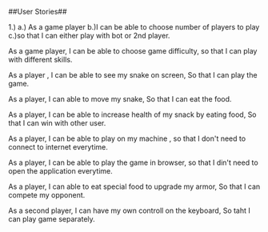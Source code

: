 ##User Stories##

1.)
a.) As a game player
b.)I can be able to choose number of players to play
c.)so that I can either play with bot or 2nd player.

As a game player,
I can be able to choose game difficulty,
so that I can play with different skills.

As a player ,
I can be able to see my snake on screen,
So that I can play the game.


As a player,
I can able to move my snake,
So that I can eat the food.

As a player,
I can be able to increase health of my snack by eating food,
So that I can win with other user.

As a player,
I can be able to play on my machine ,
so that I don't need to connect to internet everytime.

As a player,
I can be able to  play the game in browser,
so that I din't need to open the application everytime.

As a player,
I can able to eat special food to upgrade my armor,
So that I can compete my opponent.

As a second player,
I can have my own controll on the keyboard,
So taht I can play game separately.
